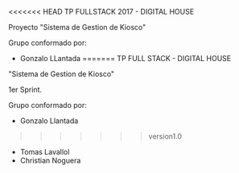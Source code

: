 <<<<<<< HEAD
TP FULLSTACK 2017 - DIGITAL HOUSE

Proyecto "Sistema de Gestion de Kiosco"

Grupo conformado por:

- Gonzalo LLantada
=======
TP FULL STACK - DIGITAL HOUSE

"Sistema de Gestion de Kiosco"

1er Sprint.

Grupo conformado por:

- Gonzalo Llantada
>>>>>>> version1.0
- Tomas Lavallol
- Christian Noguera
